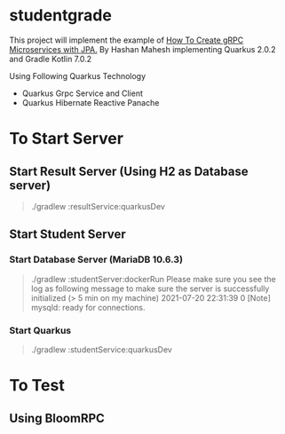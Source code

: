 # studentgrade
This project will implement the example of [How To Create gRPC Microservices with JPA.](https://medium.com/geekculture/how-to-create-grpc-microservices-with-jpa-b3e804b4d91e) By Hashan Mahesh implementing Quarkus 2.0.2 and Gradle Kotlin 7.0.2

Using Following Quarkus Technology
* Quarkus Grpc Service and Client
* Quarkus Hibernate Reactive Panache

# To Start Server 
## Start Result Server (Using H2 as Database server)
> ./gradlew :resultService:quarkusDev
## Start Student Server
### Start Database Server (MariaDB 10.6.3)
> ./gradlew :studentServer:dockerRun
Please make sure you see the log as following message to make sure the server is successfully initialized (> 5 min on my machine)
2021-07-20 22:31:39 0 [Note] mysqld: ready for connections.
### Start Quarkus
> ./gradlew :studentService:quarkusDev

# To Test
## Using BloomRPC
